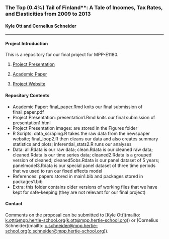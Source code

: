 ### The Top (0.4%) Tail of Finland**: A Tale of Incomes, Tax Rates, and Elasticities from 2009 to 2013

#### Kyle Ott and Cornelius Schneider
* * * 
#### Project Introduction
This is a repository for our final project for MPP-E1180.

1. [Project Presentation](https://github.com/kylejott/Final_Project/blob/master/presentation1.html)  


2. [Academic Paper](https://github.com/kylejott/Final_Project/blob/master/final_paper.pdf)   


3. [Project Website](http://kylejott.github.io/Final_Project/)  


#### Repository Contents
- Academic Paper: final_paper.Rmd knits our final submission of final_paper.pdf
- Project Presentation: presentation1.Rmd knits our final submission of presentation1.html
- Project Presentation images: are stored in the Figures folder
- R Scripts: data_scraping.R takes the raw data from the newspaper website; final_loop2.R then cleans our data and also creates summary statistics and plots; inferential_stats2.R runs our analyses
- Data: all.Rdata is our raw data; clean.Rdata is our cleaned raw data; cleaned.Rdata is our time series data; cleaned2.Rdata is a grouped version of cleaned; cleaned5obs.Rdata is our panel dataset of 5 years; panelmodel3.Rdata is our special panel dataset of three time periods that we used to run our fixed effects model
- References: papers stored in main1.bib and packages stored in packages1.bib
- Extra: this folder contains older versions of working files that we have kept for safe-keeping (they are not relevant for our final project)


#### Contact
Comments on the proposal can be submitted to [Kyle Ott](mailto: k.ott@mpp.hertie-school.org(k.ott@mpp.hertie-school.org)) or [Cornelius Schneider](mailto: c.schneider@mpp.hertie-school.org(c.schneider@mpp.hertie-school.org)).
